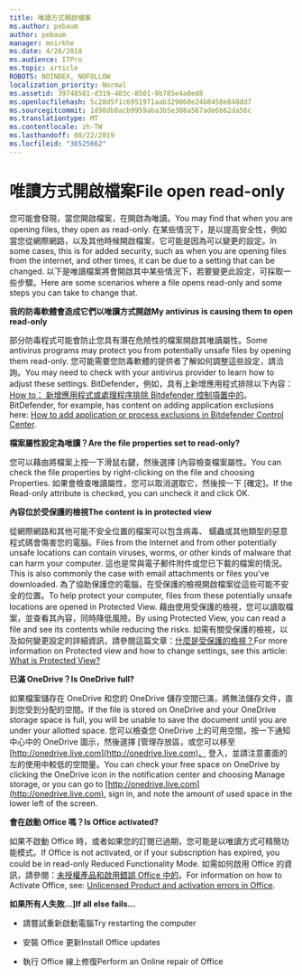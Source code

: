 ```yaml
---
title: 唯讀方式開啟檔案
ms.author: pebaum
author: pebaum
manager: mnirkhe
ms.date: 4/26/2018
ms.audience: ITPro
ms.topic: article
ROBOTS: NOINDEX, NOFOLLOW
localization_priority: Normal
ms.assetid: 39748581-d319-403c-8501-9b785e4a0ed8
ms.openlocfilehash: 5c28d5f1c6951971aab329060e24b8458e848dd7
ms.sourcegitcommit: 1d98db8acb9959aba3b5e308a567ade6b62da56c
ms.translationtype: MT
ms.contentlocale: zh-TW
ms.lasthandoff: 08/22/2019
ms.locfileid: "36525662"
---
```

# <a name="file-open-read-only"></a><span data-ttu-id="b0606-102">唯讀方式開啟檔案</span><span class="sxs-lookup"><span data-stu-id="b0606-102">File open read-only</span></span>

<span data-ttu-id="b0606-103">您可能會發現，當您開啟檔案，在開啟為唯讀。</span><span class="sxs-lookup"><span data-stu-id="b0606-103">You may find that when you are opening files, they open as read-only.</span></span> <span data-ttu-id="b0606-104">在某些情況下，是以提高安全性，例如當您從網際網路，以及其他時候開啟檔案，它可能是因為可以變更的設定。</span><span class="sxs-lookup"><span data-stu-id="b0606-104">In some cases, this is for added security, such as when you are opening files from the internet, and other times, it can be due to a setting that can be changed.</span></span> <span data-ttu-id="b0606-105">以下是唯讀檔案將會開啟其中某些情況下，若要變更此設定，可採取一些步驟。</span><span class="sxs-lookup"><span data-stu-id="b0606-105">Here are some scenarios where a file opens read-only and some steps you can take to change that.</span></span>
  
 <span data-ttu-id="b0606-106">**我的防毒軟體會造成它們以唯讀方式開啟**</span><span class="sxs-lookup"><span data-stu-id="b0606-106">**My antivirus is causing them to open read-only**</span></span>
  
<span data-ttu-id="b0606-107">部分防毒程式可能會防止您具有潛在危險性的檔案開啟其唯讀屬性。</span><span class="sxs-lookup"><span data-stu-id="b0606-107">Some antivirus programs may protect you from potentially unsafe files by opening them read-only.</span></span> <span data-ttu-id="b0606-108">您可能需要您防毒軟體的提供者了解如何調整這些設定，請洽詢。</span><span class="sxs-lookup"><span data-stu-id="b0606-108">You may need to check with your antivirus provider to learn how to adjust these settings.</span></span> <span data-ttu-id="b0606-109">BitDefender，例如，具有上新增應用程式排除以下內容： [How to： 新增應用程式或處理程序排除 Bitdefender 控制項置中的](https://www.bitdefender.com/support/how-to-add-application-or-process-exclusions-in-bitdefender-control-center-1119.mdl)。</span><span class="sxs-lookup"><span data-stu-id="b0606-109">BitDefender, for example, has content on adding application exclusions here: [How to add application or process exclusions in Bitdefender Control Center](https://www.bitdefender.com/support/how-to-add-application-or-process-exclusions-in-bitdefender-control-center-1119.mdl).</span></span>
  
 <span data-ttu-id="b0606-110">**檔案屬性設定為唯讀？**</span><span class="sxs-lookup"><span data-stu-id="b0606-110">**Are the file properties set to read-only?**</span></span>
  
<span data-ttu-id="b0606-111">您可以藉由將檔案上按一下滑鼠右鍵，然後選擇 [內容檢查檔案屬性。</span><span class="sxs-lookup"><span data-stu-id="b0606-111">You can check the file properties by right-clicking on the file and choosing Properties.</span></span> <span data-ttu-id="b0606-112">如果會檢查唯讀屬性，您可以取消選取它，然後按一下 [確定]。</span><span class="sxs-lookup"><span data-stu-id="b0606-112">If the Read-only attribute is checked, you can uncheck it and click OK.</span></span>
  
 <span data-ttu-id="b0606-113">**內容位於受保護的檢視**</span><span class="sxs-lookup"><span data-stu-id="b0606-113">**The content is in protected view**</span></span>
  
<span data-ttu-id="b0606-114">從網際網路和其他可能不安全位置的檔案可以包含病毒、 蠕蟲或其他類型的惡意程式碼會傷害您的電腦。</span><span class="sxs-lookup"><span data-stu-id="b0606-114">Files from the Internet and from other potentially unsafe locations can contain viruses, worms, or other kinds of malware that can harm your computer.</span></span> <span data-ttu-id="b0606-115">這也是常與電子郵件附件或您已下載的檔案的情況。</span><span class="sxs-lookup"><span data-stu-id="b0606-115">This is also commonly the case with email attachments or files you've downloaded.</span></span> <span data-ttu-id="b0606-116">為了協助保護您的電腦，在受保護的檢視開啟檔案從這些可能不安全的位置。</span><span class="sxs-lookup"><span data-stu-id="b0606-116">To help protect your computer, files from these potentially unsafe locations are opened in Protected View.</span></span> <span data-ttu-id="b0606-117">藉由使用受保護的檢視，您可以讀取檔案，並查看其內容，同時降低風險。</span><span class="sxs-lookup"><span data-stu-id="b0606-117">By using Protected View, you can read a file and see its contents while reducing the risks.</span></span> <span data-ttu-id="b0606-118">如需有關受保護的檢視，以及如何變更設定的詳細資訊，請參閱這篇文章：[什麼是受保護的檢視？](https://support.office.com/article/d6f09ac7-e6b9-4495-8e43-2bbcdbcb6653)</span><span class="sxs-lookup"><span data-stu-id="b0606-118">For more information on Protected view and how to change settings, see this article: [What is Protected View?](https://support.office.com/article/d6f09ac7-e6b9-4495-8e43-2bbcdbcb6653)</span></span>
  
 <span data-ttu-id="b0606-119">**已滿 OneDrive？**</span><span class="sxs-lookup"><span data-stu-id="b0606-119">**Is OneDrive full?**</span></span>
  
<span data-ttu-id="b0606-120">如果檔案儲存在 OneDrive 和您的 OneDrive 儲存空間已滿，將無法儲存文件，直到您受到分配的空間。</span><span class="sxs-lookup"><span data-stu-id="b0606-120">If the file is stored on OneDrive and your OneDrive storage space is full, you will be unable to save the document until you are under your allotted space.</span></span> <span data-ttu-id="b0606-121">您可以檢查您 OneDrive 上的可用空間，按一下通知中心中的 OneDrive 圖示，然後選擇 [管理存放區，或您可以移至[http://onedrive.live.com](http://onedrive.live.com)、 登入，並請注意畫面的左的使用中較低的空間量。</span><span class="sxs-lookup"><span data-stu-id="b0606-121">You can check your free space on OneDrive by clicking the OneDrive icon in the notification center and choosing Manage storage, or you can go to [http://onedrive.live.com](http://onedrive.live.com), sign in, and note the amount of used space in the lower left of the screen.</span></span>
  
 <span data-ttu-id="b0606-122">**會在啟動 Office 嗎？**</span><span class="sxs-lookup"><span data-stu-id="b0606-122">**Is Office activated?**</span></span>
  
<span data-ttu-id="b0606-123">如果不啟動 Office 時，或者如果您的訂閱已過期，您可能是以唯讀方式可精簡功能模式。</span><span class="sxs-lookup"><span data-stu-id="b0606-123">If Office is not activated, or if your subscription has expired, you could be in read-only Reduced Functionality Mode.</span></span> <span data-ttu-id="b0606-124">如需如何啟用 Office 的資訊，請參閱：[未授權產品和啟用錯誤 Office 中的](https://support.office.com/article/0d23d3c0-c19c-4b2f-9845-5344fedc4380)。</span><span class="sxs-lookup"><span data-stu-id="b0606-124">For information on how to Activate Office, see: [Unlicensed Product and activation errors in Office](https://support.office.com/article/0d23d3c0-c19c-4b2f-9845-5344fedc4380).</span></span>
  
 <span data-ttu-id="b0606-125">**如果所有人失敗...]**</span><span class="sxs-lookup"><span data-stu-id="b0606-125">**If all else fails...**</span></span>
  
- <span data-ttu-id="b0606-126">請嘗試重新啟動電腦</span><span class="sxs-lookup"><span data-stu-id="b0606-126">Try restarting the computer</span></span>
    
- <span data-ttu-id="b0606-127">安裝 Office 更新</span><span class="sxs-lookup"><span data-stu-id="b0606-127">Install Office updates</span></span>
    
- <span data-ttu-id="b0606-128">執行 Office 線上修復</span><span class="sxs-lookup"><span data-stu-id="b0606-128">Perform an Online repair of Office</span></span>
    

